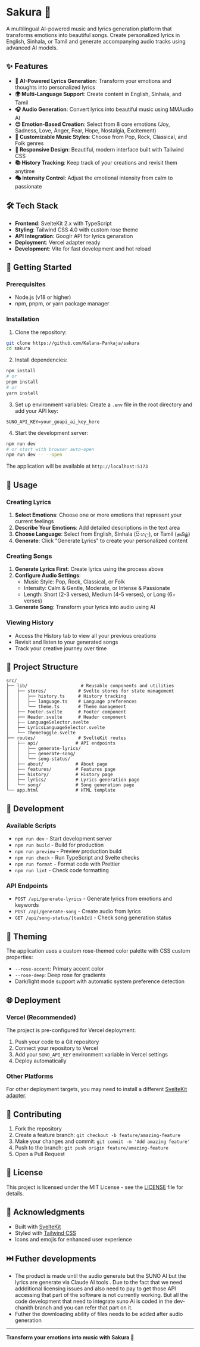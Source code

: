 # Sakura 🌸

A multilingual AI-powered music and lyrics generation platform that transforms emotions into beautiful songs. Create personalized lyrics in English, Sinhala, or Tamil and generate accompanying audio tracks using advanced AI models.

## ✨ Features

- **🎵 AI-Powered Lyrics Generation**: Transform your emotions and thoughts into personalized lyrics
- **🌍 Multi-Language Support**: Create content in English, Sinhala, and Tamil
- **🎧 Audio Generation**: Convert lyrics into beautiful music using MMAudio AI
- **😊 Emotion-Based Creation**: Select from 8 core emotions (Joy, Sadness, Love, Anger, Fear, Hope, Nostalgia, Excitement)
- **🎨 Customizable Music Styles**: Choose from Pop, Rock, Classical, and Folk genres
- **📱 Responsive Design**: Beautiful, modern interface built with Tailwind CSS
- **📚 History Tracking**: Keep track of your creations and revisit them anytime
- **🎭 Intensity Control**: Adjust the emotional intensity from calm to passionate

## 🛠️ Tech Stack

- **Frontend**: SvelteKit 2.x with TypeScript
- **Styling**: Tailwind CSS 4.0 with custom rose theme
- **API Integration**: Googlr API for lyrics genaration
- **Deployment**: Vercel adapter ready
- **Development**: Vite for fast development and hot reload

## 🚀 Getting Started

### Prerequisites

- Node.js (v18 or higher)
- npm, pnpm, or yarn package manager

### Installation

1. Clone the repository:
```bash
git clone https://github.com/Kalana-Pankaja/sakura
cd sakura
```

2. Install dependencies:
```bash
npm install
# or
pnpm install
# or
yarn install
```

3. Set up environment variables:
Create a `.env` file in the root directory and add your API key:
```env
SUNO_API_KEY=your_goapi_ai_key_here
```

4. Start the development server:
```bash
npm run dev
# or start with browser auto-open
npm run dev -- --open
```

The application will be available at `http://localhost:5173`

## 🎯 Usage

### Creating Lyrics

1. **Select Emotions**: Choose one or more emotions that represent your current feelings
2. **Describe Your Emotions**: Add detailed descriptions in the text area
3. **Choose Language**: Select from English, Sinhala (සිංහල), or Tamil (தமிழ்)
4. **Generate**: Click "Generate Lyrics" to create your personalized content

### Creating Songs

1. **Generate Lyrics First**: Create lyrics using the process above
2. **Configure Audio Settings**: 
   - Music Style: Pop, Rock, Classical, or Folk
   - Intensity: Calm & Gentle, Moderate, or Intense & Passionate
   - Length: Short (2-3 verses), Medium (4-5 verses), or Long (6+ verses)
3. **Generate Song**: Transform your lyrics into audio using AI

### Viewing History

- Access the History tab to view all your previous creations
- Revisit and listen to your generated songs
- Track your creative journey over time

## 📁 Project Structure

```
src/
├── lib/                    # Reusable components and utilities
│   ├── stores/            # Svelte stores for state management
│   │   ├── history.ts     # History tracking
│   │   ├── language.ts    # Language preferences
│   │   └── theme.ts       # Theme management
│   ├── Footer.svelte      # Footer component
│   ├── Header.svelte      # Header component
│   ├── LanguageSelector.svelte
│   ├── LyricsLanguageSelector.svelte
│   └── ThemeToggle.svelte
├── routes/                # SvelteKit routes
│   ├── api/              # API endpoints
│   │   ├── generate-lyrics/
│   │   ├── generate-song/
│   │   └── song-status/
│   ├── about/            # About page
│   ├── features/         # Features page
│   ├── history/          # History page
│   ├── lyrics/           # Lyrics generation page
│   └── song/             # Song generation page
└── app.html              # HTML template
```

## 🔧 Development

### Available Scripts

- `npm run dev` - Start development server
- `npm run build` - Build for production
- `npm run preview` - Preview production build
- `npm run check` - Run TypeScript and Svelte checks
- `npm run format` - Format code with Prettier
- `npm run lint` - Check code formatting

### API Endpoints

- `POST /api/generate-lyrics` - Generate lyrics from emotions and keywords
- `POST /api/generate-song` - Create audio from lyrics
- `GET /api/song-status/[taskId]` - Check song generation status

## 🎨 Theming

The application uses a custom rose-themed color palette with CSS custom properties:
- `--rose-accent`: Primary accent color
- `--rose-deep`: Deep rose for gradients
- Dark/light mode support with automatic system preference detection

## 🌐 Deployment

### Vercel (Recommended)

The project is pre-configured for Vercel deployment:

1. Push your code to a Git repository
2. Connect your repository to Vercel
3. Add your `SUNO_API_KEY` environment variable in Vercel settings
4. Deploy automatically

### Other Platforms

For other deployment targets, you may need to install a different [SvelteKit adapter](https://kit.svelte.dev/docs/adapters).

## 🤝 Contributing

1. Fork the repository
2. Create a feature branch: `git checkout -b feature/amazing-feature`
3. Make your changes and commit: `git commit -m 'Add amazing feature'`
4. Push to the branch: `git push origin feature/amazing-feature`
5. Open a Pull Request

## 📄 License

This project is licensed under the MIT License - see the [LICENSE](LICENSE) file for details.

## 🙏 Acknowledgments

- Built with [SvelteKit](https://kit.svelte.dev/)
- Styled with [Tailwind CSS](https://tailwindcss.com/)
- Icons and emojis for enhanced user experience

## ⏭️ Futher developments

- The product is made until the audio generate but the SUNO AI but the lyrics are generate via Claude AI tools . Due to the fact that we need addditional licensing issues and also need to pay to get those API accessing that part of the software is not currently working. But all the code development that need to integrate suno Ai is coded in the dev-chanith branch and you can refer that part on it.
- Futher the downloading ability of files needs to be added after audio generation
---

**Transform your emotions into music with Sakura 🌸**
